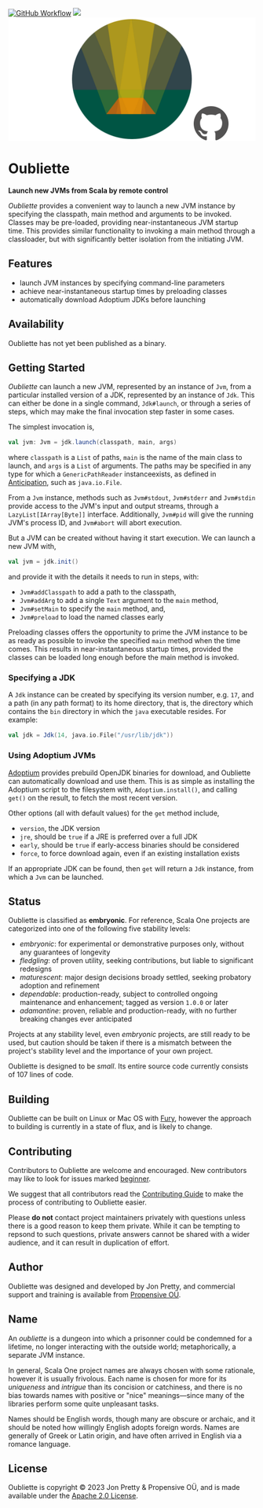 [<img alt="GitHub Workflow" src="https://img.shields.io/github/actions/workflow/status/propensive/oubliette/main.yml?style=for-the-badge" height="24">](https://github.com/propensive/oubliette/actions)
[<img src="https://img.shields.io/discord/633198088311537684?color=8899f7&label=DISCORD&style=for-the-badge" height="24">](https://discord.gg/7b6mpF6Qcf)
<img src="/doc/images/github.png" valign="middle">

# Oubliette

__Launch new JVMs from Scala by remote control__

_Oubliette_ provides a convenient way to launch a new JVM instance by specifying the classpath, main method and
arguments to be invoked. Classes may be pre-loaded, providing near-instantaneous JVM startup time. This provides
similar functionality to invoking a main method through a classloader, but with significantly better isolation
from the initiating JVM.

## Features

- launch JVM instances by specifying command-line parameters
- achieve near-instantaneous startup times by preloading classes
- automatically download Adoptium JDKs before launching


## Availability

Oubliette has not yet been published as a binary.

## Getting Started

_Oubliette_ can launch a new JVM, represented by an instance of `Jvm`, from a
particular installed version of a JDK, represented by an instance of `Jdk`.
This can either be done in a single command, `Jdk#launch`, or through a series
of steps, which may make the final invocation step faster in some cases.

The simplest invocation is,
```scala
val jvm: Jvm = jdk.launch(classpath, main, args)
```
where `classpath` is a `List` of paths, `main` is the name of the main class to
launch, and `args` is a `List` of arguments. The paths may be specified in any
type for which a `GenericPathReader` instanceexists, as defined in
[Anticipation](https://github.com/propensive/anticipation/), such as
`java.io.File`.

From a `Jvm` instance, methods such as `Jvm#stdout`, `Jvm#stderr` and
`Jvm#stdin` provide access to the JVM's input and output streams, through a
`LazyList[IArray[Byte]]` interface. Additionally, `Jvm#pid` will give the
running JVM's process ID, and `Jvm#abort` will abort execution.

But a JVM can be created without having it start execution. We can launch a new JVM with,
```scala
val jvm = jdk.init()
```
and provide it with the details it needs to run in steps, with:
- `Jvm#addClasspath` to add a path to the classpath,
- `Jvm#addArg` to add a single `Text` argument to the `main` method,
- `Jvm#setMain` to specify the `main` method, and,
- `Jvm#preload` to load the named classes early

Preloading classes offers the opportunity to prime the JVM instance to be as
ready as possible to invoke the specified `main` method when the time comes.
This results in near-instantaneous startup times, provided the classes can be
loaded long enough before the main method is invoked.

### Specifying a JDK

A `Jdk` instance can be created by specifying its version number, e.g. `17`,
and a path (in any path format) to its home directory, that is, the directory
which contains the `bin` directory in which the `java` executable resides. For
example:
```scala
val jdk = Jdk(14, java.io.File("/usr/lib/jdk"))
```

### Using Adoptium JVMs

[Adoptium](https://adoptium.net) provides prebuild OpenJDK binaries for
download, and Oubliette can automatically download and use them. This is as
simple as installing the Adoptium script to the filesystem with,
`Adoptium.install()`, and calling `get()` on the result, to fetch the most
recent version.

Other options (all with default values) for the `get` method include,
- `version`, the JDK version
- `jre`, should be `true` if a JRE is preferred over a full JDK
- `early`, should be `true` if early-access binaries should be considered
- `force`, to force download again, even if an existing installation exists

If an appropriate JDK can be found, then `get` will return a `Jdk` instance,
from which a `Jvm` can be launched.




## Status

Oubliette is classified as __embryonic__. For reference, Scala One projects are
categorized into one of the following five stability levels:

- _embryonic_: for experimental or demonstrative purposes only, without any guarantees of longevity
- _fledgling_: of proven utility, seeking contributions, but liable to significant redesigns
- _maturescent_: major design decisions broady settled, seeking probatory adoption and refinement
- _dependable_: production-ready, subject to controlled ongoing maintenance and enhancement; tagged as version `1.0.0` or later
- _adamantine_: proven, reliable and production-ready, with no further breaking changes ever anticipated

Projects at any stability level, even _embryonic_ projects, are still ready to
be used, but caution should be taken if there is a mismatch between the
project's stability level and the importance of your own project.

Oubliette is designed to be _small_. Its entire source code currently consists
of 107 lines of code.

## Building

Oubliette can be built on Linux or Mac OS with [Fury](/propensive/fury), however
the approach to building is currently in a state of flux, and is likely to
change.

## Contributing

Contributors to Oubliette are welcome and encouraged. New contributors may like to look for issues marked
<a href="https://github.com/propensive/oubliette/labels/beginner">beginner</a>.

We suggest that all contributors read the [Contributing Guide](/contributing.md) to make the process of
contributing to Oubliette easier.

Please __do not__ contact project maintainers privately with questions unless
there is a good reason to keep them private. While it can be tempting to
repsond to such questions, private answers cannot be shared with a wider
audience, and it can result in duplication of effort.

## Author

Oubliette was designed and developed by Jon Pretty, and commercial support and training is available from
[Propensive O&Uuml;](https://propensive.com/).



## Name

An _oubliette_ is a dungeon into which a prisonner could be condemned for a lifetime, no longer interacting with the outside world; metaphorically, a separate JVM instance.

In general, Scala One project names are always chosen with some rationale, however it is usually
frivolous. Each name is chosen for more for its _uniqueness_ and _intrigue_ than its concision or
catchiness, and there is no bias towards names with positive or "nice" meanings—since many of the
libraries perform some quite unpleasant tasks.

Names should be English words, though many are obscure or archaic, and it should be noted how
willingly English adopts foreign words. Names are generally of Greek or Latin origin, and have
often arrived in English via a romance language.

## License

Oubliette is copyright &copy; 2023 Jon Pretty & Propensive O&Uuml;, and is made available under the
[Apache 2.0 License](/license.md).
